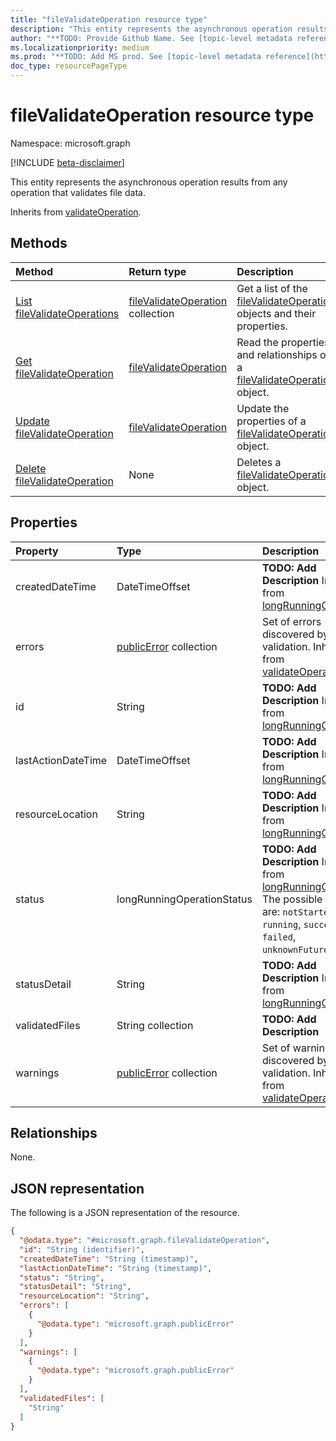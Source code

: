 ```yaml
---
title: "fileValidateOperation resource type"
description: "This entity represents the asynchronous operation results from any operation that validates file data."
author: "**TODO: Provide Github Name. See [topic-level metadata reference](https://msgo.azurewebsites.net/add/document/guidelines/metadata.html#topic-level-metadata)**"
ms.localizationpriority: medium
ms.prod: "**TODO: Add MS prod. See [topic-level metadata reference](https://msgo.azurewebsites.net/add/document/guidelines/metadata.html#topic-level-metadata)**"
doc_type: resourcePageType
---
```


# fileValidateOperation resource type

Namespace: microsoft.graph

[!INCLUDE [beta-disclaimer](../../includes/beta-disclaimer.md)]

This entity represents the asynchronous operation results from any operation that validates file data.


Inherits from [validateOperation](../resources/validateoperation.md).

## Methods
|Method|Return type|Description|
|:---|:---|:---|
|[List fileValidateOperations](../api/filevalidateoperation-list.md)|[fileValidateOperation](../resources/filevalidateoperation.md) collection|Get a list of the [fileValidateOperation](../resources/filevalidateoperation.md) objects and their properties.|
|[Get fileValidateOperation](../api/filevalidateoperation-get.md)|[fileValidateOperation](../resources/filevalidateoperation.md)|Read the properties and relationships of a [fileValidateOperation](../resources/filevalidateoperation.md) object.|
|[Update fileValidateOperation](../api/filevalidateoperation-update.md)|[fileValidateOperation](../resources/filevalidateoperation.md)|Update the properties of a [fileValidateOperation](../resources/filevalidateoperation.md) object.|
|[Delete fileValidateOperation](../api/filevalidateoperation-delete.md)|None|Deletes a [fileValidateOperation](../resources/filevalidateoperation.md) object.|

## Properties
|Property|Type|Description|
|:---|:---|:---|
|createdDateTime|DateTimeOffset|**TODO: Add Description** Inherited from [longRunningOperation](../resources/longrunningoperation.md).|
|errors|[publicError](../resources/publicerror.md) collection|Set of errors discovered by validation. Inherited from [validateOperation](../resources/validateoperation.md).|
|id|String|**TODO: Add Description** Inherited from [longRunningOperation](../resources/longrunningoperation.md).|
|lastActionDateTime|DateTimeOffset|**TODO: Add Description** Inherited from [longRunningOperation](../resources/longrunningoperation.md).|
|resourceLocation|String|**TODO: Add Description** Inherited from [longRunningOperation](../resources/longrunningoperation.md).|
|status|longRunningOperationStatus|**TODO: Add Description** Inherited from [longRunningOperation](../resources/longrunningoperation.md). The possible values are: `notStarted`, `running`, `succeeded`, `failed`, `unknownFutureValue`.|
|statusDetail|String|**TODO: Add Description** Inherited from [longRunningOperation](../resources/longrunningoperation.md).|
|validatedFiles|String collection|**TODO: Add Description**|
|warnings|[publicError](../resources/publicerror.md) collection|Set of warnings discovered by validation. Inherited from [validateOperation](../resources/validateoperation.md).|

## Relationships
None.

## JSON representation
The following is a JSON representation of the resource.
<!-- {
  "blockType": "resource",
  "keyProperty": "id",
  "@odata.type": "microsoft.graph.fileValidateOperation",
  "baseType": "microsoft.industryData.validateOperation",
  "openType": false
}
-->
``` json
{
  "@odata.type": "#microsoft.graph.fileValidateOperation",
  "id": "String (identifier)",
  "createdDateTime": "String (timestamp)",
  "lastActionDateTime": "String (timestamp)",
  "status": "String",
  "statusDetail": "String",
  "resourceLocation": "String",
  "errors": [
    {
      "@odata.type": "microsoft.graph.publicError"
    }
  ],
  "warnings": [
    {
      "@odata.type": "microsoft.graph.publicError"
    }
  ],
  "validatedFiles": [
    "String"
  ]
}
```

